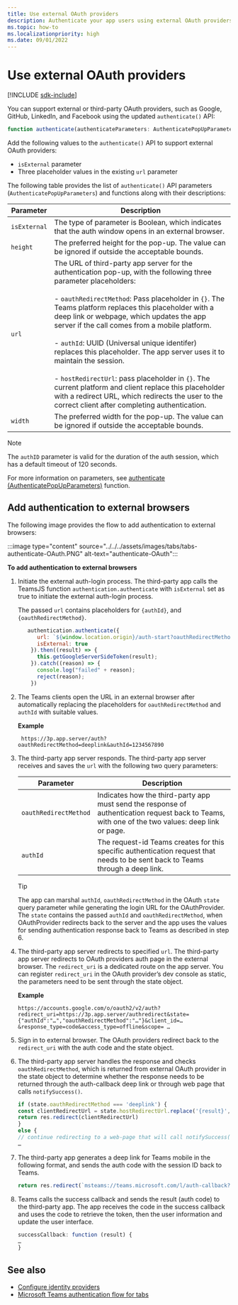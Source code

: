 ```yaml
---
title: Use external OAuth providers  
description: Authenticate your app users using external OAuth providers and learn how to add it to external browser.
ms.topic: how-to
ms.localizationpriority: high
ms.date: 09/01/2022
---
```


# Use external OAuth providers

[!INCLUDE [sdk-include](~/includes/sdk-include.md)]

You can support external or third-party OAuth providers, such as Google, GitHub, LinkedIn, and Facebook using the updated `authenticate()` API:

```JavaScript
function authenticate(authenticateParameters: AuthenticatePopUpParameters): Promise<string>
```

Add the following values to the `authenticate()` API to support external OAuth providers:

* `isExternal` parameter
* Three placeholder values in the existing `url` parameter

The following table provides the list of `authenticate()` API parameters (`AuthenticatePopUpParameters`) and functions along with their descriptions:

| Parameter| Description|
| --- | --- |
|`isExternal` | The type of parameter is Boolean, which indicates that the auth window opens in an external browser.|
|`height` |The preferred height for the pop-up. The value can be ignored if outside the acceptable bounds.|
|`url`  <br>|The URL of third-party app server for the authentication pop-up, with the following three parameter placeholders:</br> <br> - `oauthRedirectMethod`: Pass placeholder in `{}`. The Teams platform replaces this placeholder with a deep link or webpage, which updates the app server if the call comes from a mobile platform.</br> <br> - `authId`: UUID (Universal unique identifer) replaces this placeholder. The app server uses it to maintain the session.</br> <br> - `hostRedirectUrl`: pass placeholder in `{}`. The current platform and client replace this placeholder with a redirect URL, which redirects the user to the correct client after completing authentication. </br>|
|`width`|The preferred width for the pop-up. The value can be ignored if outside the acceptable bounds.|

>[!NOTE]
> The `authID` parameter is valid for the duration of the auth session, which has a default timeout of 120 seconds.

For more information on parameters, see [authenticate (AuthenticatePopUpParameters)](/javascript/api/@microsoft/teams-js/authentication#@microsoft-teams-js-authentication-authenticate) function.

## Add authentication to external browsers

The following image provides the flow to add authentication to external browsers:

 :::image type="content" source="../../../assets/images/tabs/tabs-authenticate-OAuth.PNG" alt-text="authenticate-OAuth":::

**To add authentication to external browsers**

1. Initiate the external auth-login process. The third-party app calls the TeamsJS function `authentication.authenticate` with `isExternal` set as true to initiate the external auth-login process.

   The passed `url` contains placeholders for `{authId}`, and `{oauthRedirectMethod}`.  

    ```JavaScript
       authentication.authenticate({
          url: `${window.location.origin}/auth-start?oauthRedirectMethod={oauthRedirectMethod}&authId={authId}&hostRedirectUrl={hostRedirectUrl}&googleId=${googleId}`,
          isExternal: true
        }).then((result) => {
          this.getGoogleServerSideToken(result);
        }).catch((reason) => {
          console.log("failed" + reason);
          reject(reason);
        })
    ```

1. The Teams clients open the URL in an external browser after automatically replacing the placeholders for `oauthRedirectMethod` and `authId` with suitable values.

   **Example**

   ```http
    https://3p.app.server/auth?oauthRedirectMethod=deeplink&authId=1234567890 
   ```

1. The third-party app server responds. The third-party app server receives and saves the `url` with the following two query parameters:

   | Parameter | Description|
   | --- | --- |
   | `oauthRedirectMethod` |Indicates how the third-party app must send the response of authentication request back to Teams, with one of the two values: deep link or page.|
   |`authId` | The request-id Teams creates for this specific authentication request that needs to be sent back to Teams through a deep link.|

    > [!TIP]
    > The app can marshal `authId`, `oauthRedirectMethod` in the OAuth `state` query parameter while generating the login URL for the OAuthProvider. The `state` contains the passed `authId` and `oauthRedirectMethod`, when OAuthProvider redirects back to the server and the app uses the values for sending authentication response back to Teams as described in step 6.

1. The third-party app server redirects to specified `url`. The third-party app server redirects to OAuth providers auth page in the external browser. The `redirect_uri` is a dedicated route on the app server. You can register `redirect_uri` in the OAuth provider’s dev console as static, the parameters need to be sent through the state object.

   **Example**

    ```http
    https://accounts.google.com/o/oauth2/v2/auth?redirect_uri=https://3p.app.server/authredirect&state={"authId":"…","oauthRedirectMethod":"…"}&client_id=…    &response_type=code&access_type=offline&scope= … 
    ```

1. Sign in to external browser. The OAuth providers redirect back to the `redirect_uri` with the auth code and the state object.

1. The third-party app server handles the response and checks `oauthRedirectMethod`, which is returned from external OAuth provider in the state object to determine whether the response needs to be returned through the auth-callback deep link or through web page that calls `notifySuccess()`.

      ```JavaScript
      if (state.oauthRedirectMethod === 'deeplink') {
      const clientRedirectUrl = state.hostRedirectUrl.replace('{result}', req.query.code)
      return res.redirect(clientRedirectUrl)
      }
      else {
      // continue redirecting to a web-page that will call notifySuccess() – usually this method is used in Teams-Web
      …
      ```

1. The third-party app generates a deep link for Teams mobile in the following format, and sends the auth code with the session ID back to Teams.

   ```JavaScript
   return res.redirect(`msteams://teams.microsoft.com/l/auth-callback?authId=${state.authId}&result=${req.query.code}`)
   ```

1. Teams calls the success callback and sends the result (auth code) to the third-party app. The app receives the code in the success callback and uses the code to retrieve the token, then the user information and update the user interface.

      ```JavaScript
      successCallback: function (result) { 
      … 
      } 
      ```

## See also

* [Configure identity providers](~/concepts/authentication/authentication.md)
* [Microsoft Teams authentication flow for tabs](auth-flow-tab.md)
